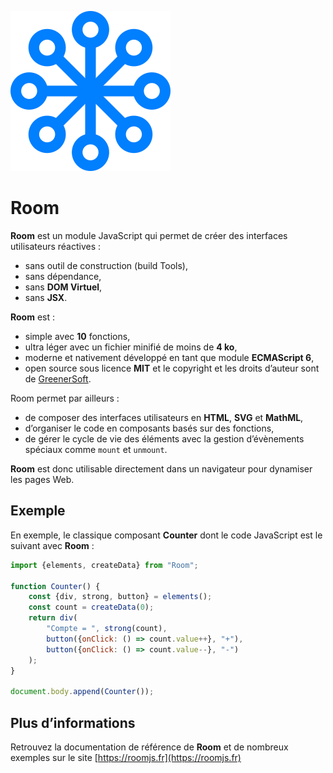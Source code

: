 ![Room](Room-logo.svg)
# Room
**Room** est un module JavaScript qui permet de créer des interfaces utilisateurs réactives :

* sans outil de construction (build Tools),
* sans dépendance,
* sans **DOM Virtuel**,
* sans **JSX**.

**Room** est :

* simple avec **10** fonctions,
* ultra léger avec un fichier minifié de moins de **4 ko**,
* moderne et nativement développé en tant que module **ECMAScript 6**,
* open source sous licence **MIT** et le copyright et les droits d’auteur sont de [GreenerSoft](https://greenersoft.fr).

Room permet par ailleurs :

* de composer des interfaces utilisateurs en **HTML**, **SVG** et **MathML**,
* d’organiser le code en composants basés sur des fonctions,
* de gérer le cycle de vie des éléments avec la gestion d’évènements spéciaux comme `mount` et `unmount`.

**Room** est donc utilisable directement dans un navigateur pour dynamiser les pages Web.

## Exemple
En exemple, le classique composant **Counter** dont le code JavaScript est le suivant avec **Room** :

```javascript
import {elements, createData} from "Room";

function Counter() {
	const {div, strong, button} = elements();
	const count = createData(0);
	return div(
		"Compte = ", strong(count),
		button({onClick: () => count.value++}, "+"),
		button({onClick: () => count.value--}, "-")
	);
}

document.body.append(Counter());
```
## Plus d’informations
Retrouvez la documentation de référence de **Room** et de nombreux exemples sur le site [https://roomjs.fr](https://roomjs.fr)